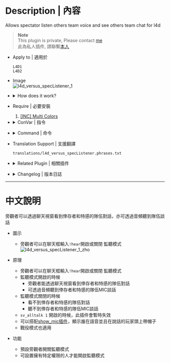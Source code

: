 # Description | 內容
Allows spectator listen others team voice and see others team chat for l4d

> __Note__ <br/>
This plugin is private, Please contact [me](https://github.com/fbef0102/Game-Private_Plugin#私人插件列表-private-plugins-list)<br/>
此為私人插件, 請聯繫[本人](https://github.com/fbef0102/Game-Private_Plugin#私人插件列表-private-plugins-list)

* Apply to | 適用於
    ```
    L4D1
    L4D2
    ```

* Image
    <br/>![l4d_versus_specListener_1](image/l4d_versus_specListener_1.jpg)

* <details><summary>How does it work?</summary>

	* Spectator can type ```!hear``` in chatbox
        * Allow spectator to listen survivor and infected team voice
        * Allow spectator to see survivor and infected team chat
    * This plugin auto disabled when ```sv_alltalk 1```
</details>

* Require | 必要安裝
	1. [[INC] Multi Colors](https://github.com/fbef0102/L4D1_2-Plugins/releases/tag/Multi-Colors)

* <details><summary>ConVar | 指令</summary>

	* cfg\sourcemod\l4d_versus_specListener.cfg
        ```php
        // Players with these flags have access to use sm_hear command to enable or disable hear feature. (Empty = Everyone, -1: Nobody)
        l4d_versus_specListener_command_access_flag ""

        // If 1, Enable Hear Feature for all spectators by default [0-Disable]
        l4d_versus_specListener_default "1"

        // 0=Plugin off, 1=Plugin on.
        l4d_versus_specListener_enable "1"

        // If 1, Show Spectators Survivors and Infected Team chat?
        l4d_versus_specListener_team_chat_spec "1"
        ```
</details>

* <details><summary>Command | 命令</summary>

    * **Enable/Disable Listen Mode for personal**
        ```php
        sm_hear
        ```
</details>

* Translation Support | 支援翻譯
	```
	translations/l4d_versus_specListener.phrases.txt
	```

* <details><summary>Related Plugin | 相關插件</summary>

    1. [show_mic](https://github.com/fbef0102/L4D1_2-Plugins/tree/master/show_mic): Voice Announce in centr text + create hat to Show Who is speaking.
	    > 顯示誰在語音並且在說話的玩家頭上帶帽子
</details>

* <details><summary>Changelog | 版本日誌</summary>

	* v3.5 (2023-5-9)
        * Spectator can see survivor team chat and infected team chat
        * Support official convar ```sv_alltalk 1```
        * Translation support

	* v1.0
        * [Original Plugin by waertf](https://forums.alliedmods.net/showthread.php?t=95474)
</details>

- - - -
# 中文說明
旁觀者可以透過聊天視窗看到倖存者和特感的隊伍對話，亦可透過音頻聽到隊伍談話

* 圖示
	* 旁觀者可以在聊天框輸入```!hear```開啟或關閉 監聽模式
    <br/>![l4d_versus_specListener_1_zho](image/zho/l4d_versus_specListener_1_zho.jpg)

* 原理
    * 旁觀者可以在聊天框輸入```!hear```開啟或關閉 監聽模式
    * 監聽模式開啟的時候
        * 旁觀者能透過聊天視窗看到倖存者和特感的隊伍對話
        * 可透過音頻聽到倖存者和特感的隊伍MIC談話
    * 監聽模式關閉的時候 
        * 看不到倖存者和特感的隊伍對話
        * 聽不到倖存者和特感的隊伍MIC談話
    * ```sv_alltalk 1``` 開啟的時候，此插件會暫時失效
    * 可以搭配[show_mic插件](https://github.com/fbef0102/L4D1_2-Plugins/tree/master/show_mic)，顯示誰在語音並且在說話的玩家頭上帶帽子
    * 戰役模式也適用

* 功能
    * 預設旁觀者開關監聽模式
    * 可設置擁有特定權限的人才能開啟監聽模式